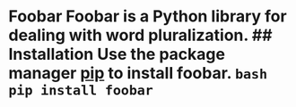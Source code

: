 <h1>Foobar Foobar is a Python library for dealing with word pluralization. ## Installation Use the package manager <a href="https://pip.pypa.io/en/stable/">pip</a> to install foobar. <code>bash pip install foobar</code></h1>
